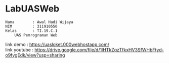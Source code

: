 # LabUASWeb

```
Nama        : Awal Hadi Wijaya
NIM         : 311910550
Kelas       : TI.19.C.1
    UAS Pemrograman Web     
```

link demo : https://uasloket.000webhostapp.com/
</br>link youtube : https://drive.google.com/file/d/1lHTkZqzTfkxHV3SfWHbFtyd-o9fvgEdk/view?usp=sharing
